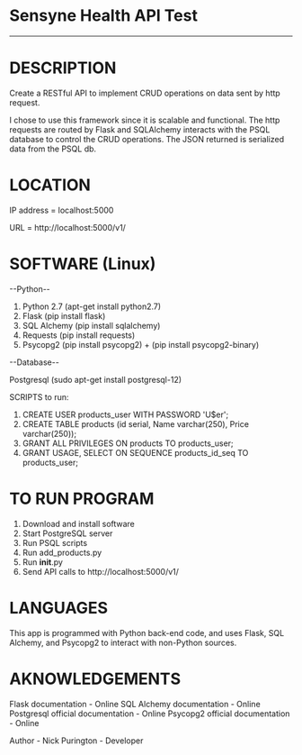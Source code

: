 # Sensyne Health API Test

________________________________________________________________________________________________________________________________________

# DESCRIPTION

Create a RESTful API to implement CRUD operations on data sent by http request. 

I chose to use this framework since it is scalable and functional.  The http requests are routed by Flask and SQLAlchemy interacts with the PSQL database to control the CRUD operations.  The JSON returned is serialized data from the PSQL db.

# LOCATION

IP address = localhost:5000

URL = http://localhost:5000/v1/

# SOFTWARE (Linux)

--Python--

1. Python 2.7 (apt-get install python2.7)
2. Flask (pip install flask)
3. SQL Alchemy (pip install sqlalchemy)
4. Requests (pip install requests)
5. Psycopg2 (pip install psycopg2) + (pip install psycopg2-binary)

--Database--

Postgresql (sudo apt-get install postgresql-12)

SCRIPTS to run:

1. CREATE USER products_user WITH PASSWORD 'U$er';
2. CREATE TABLE products (id serial, Name varchar(250), Price varchar(250));
3. GRANT ALL PRIVILEGES ON products TO products_user;
4. GRANT USAGE, SELECT ON SEQUENCE products_id_seq TO products_user;

# TO RUN PROGRAM

1. Download and install software
2. Start PostgreSQL server
3. Run PSQL scripts
4. Run add_products.py
5. Run __init__.py
6. Send API calls to http://localhost:5000/v1/

# LANGUAGES

This app is programmed with Python back-end code, and uses Flask, SQL Alchemy, and Psycopg2 to interact with non-Python sources.


# AKNOWLEDGEMENTS

 Flask documentation - Online
 SQL Alchemy documentation - Online
 Postgresql official documentation - Online
 Psycopg2 official documentation - Online

Author - Nick Purington - Developer
